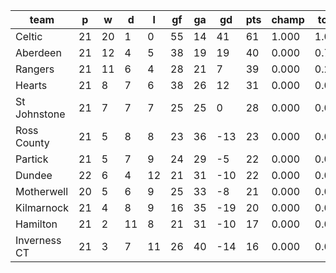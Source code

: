 |     team     | p  | w  | d  | l  | gf | ga | gd  | pts | champ | top2  | top3  | top4  |  5-7  | bot4  | bot3  | bot2  |
|--------------|----|----|----|----|----|----|-----|-----|-------|-------|-------|-------|-------|-------|-------|-------|
| Celtic       | 21 | 20 |  1 |  0 | 55 | 14 |  41 |  61 | 1.000 | 1.000 | 1.000 | 1.000 | 0.000 | 0.000 | 0.000 | 0.000|
| Aberdeen     | 21 | 12 |  4 |  5 | 38 | 19 |  19 |  40 | 0.000 | 0.711 | 0.978 | 0.999 | 0.001 | 0.000 | 0.000 | 0.000|
| Rangers      | 21 | 11 |  6 |  4 | 28 | 21 |   7 |  39 | 0.000 | 0.277 | 0.910 | 0.989 | 0.011 | 0.000 | 0.000 | 0.000|
| Hearts       | 21 |  8 |  7 |  6 | 38 | 26 |  12 |  31 | 0.000 | 0.011 | 0.089 | 0.691 | 0.305 | 0.002 | 0.000 | 0.000|
| St Johnstone | 21 |  7 |  7 |  7 | 25 | 25 |   0 |  28 | 0.000 | 0.002 | 0.022 | 0.269 | 0.689 | 0.017 | 0.006 | 0.001|
| Ross County  | 21 |  5 |  8 |  8 | 23 | 36 | -13 |  23 | 0.000 | 0.000 | 0.001 | 0.014 | 0.445 | 0.366 | 0.215 | 0.107|
| Partick      | 21 |  5 |  7 |  9 | 24 | 29 |  -5 |  22 | 0.000 | 0.000 | 0.001 | 0.022 | 0.561 | 0.262 | 0.148 | 0.071|
| Dundee       | 22 |  6 |  4 | 12 | 21 | 31 | -10 |  22 | 0.000 | 0.000 | 0.000 | 0.008 | 0.358 | 0.444 | 0.277 | 0.147|
| Motherwell   | 20 |  5 |  6 |  9 | 25 | 33 |  -8 |  21 | 0.000 | 0.000 | 0.000 | 0.006 | 0.310 | 0.513 | 0.344 | 0.198|
| Kilmarnock   | 21 |  4 |  8 |  9 | 16 | 35 | -19 |  20 | 0.000 | 0.000 | 0.000 | 0.002 | 0.115 | 0.785 | 0.650 | 0.458|
| Hamilton     | 21 |  2 | 11 |  8 | 21 | 31 | -10 |  17 | 0.000 | 0.000 | 0.000 | 0.001 | 0.099 | 0.808 | 0.680 | 0.510|
| Inverness CT | 21 |  3 |  7 | 11 | 26 | 40 | -14 |  16 | 0.000 | 0.000 | 0.000 | 0.001 | 0.107 | 0.803 | 0.680 | 0.507|
